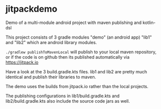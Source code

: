 # jitpackdemo
Demo of a multi-module android project with maven publishing and kotlin-dsl

This project consists of 3 gradle modules "demo" (an android app) "lib1" and "lib2" which are android library modules.

`./gradlew publishToMavenLocal` will publish to your local maven repository, or if the code is on github then its published automatically
via https://jitpack.io

Have a look at the 3 build.gradle.kts files.
lib1 and lib2 are pretty much identical and publish their libraries to maven.

The demo uses the builds from jitpack.io rather than the local projects.

The publishing configurations in lib1/build.gradle.kts and lib2/build.gradle.kts also
include the source code jars as well.

 



